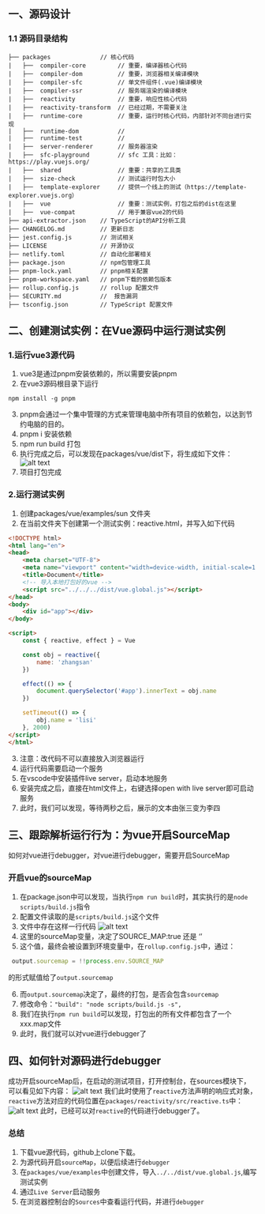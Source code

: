 ## 一、源码设计
### 1.1 源码目录结构
```
├── packages              // 核心代码
|   ├──  compiler-core         // 重要，编译器核心代码
|   ├──  compiler-dom          // 重要，浏览器相关编译模块
|   ├──  compiler-sfc          // 单文件组件(.vue)编译模块
|   ├──  compiler-ssr          // 服务端渲染的编译模块
|   ├──  reactivity            // 重要，响应性核心代码
|   ├──  reactivity-transform  // 已经过期，不需要关注
|   ├──  runtime-core          // 重要，运行时核心代码，内部针对不同台进行实现
|   ├──  runtime-dom           //
|   ├──  runtime-test          //
|   ├──  server-renderer       // 服务器渲染
|   ├──  sfc-playground        // sfc 工具：比如：https://play.vuejs.org/
|   ├──  shared                // 重要：共享的工具类
|   ├──  size-check            // 测试运行时包大小
|   ├──  template-explorer     // 提供一个线上的测试（https://template-explorer.vuejs.org）
|   ├──  vue                   // 重要：测试实例，打包之后的dist在这里
|   ├──  vue-compat            // 用于兼容vue2的代码
├── api-extractor.json    // TypeScript的API分析工具
├── CHANGELOG.md          // 更新日志
├── jest.config.js        // 测试相关
├── LICENSE               // 开源协议
├── netlify.toml          // 自动化部署相关
├── package.json          // npm包管理工具
├── pnpm-lock.yaml        // pnpm相关配置
├── pnpm-workspace.yaml   // pnpm下载的依赖包版本
├── rollup.config.js      // rollup 配置文件
├── SECURITY.md           //  报告漏洞
├── tsconfig.json         // TypeScript 配置文件
```
## 二、创建测试实例：在Vue源码中运行测试实例
### 1.运行vue3源代码
1. vue3是通过pnpm安装依赖的，所以需要安装pnpm
2. 在vue3源码根目录下运行
```
npm install -g pnpm
```
3. pnpm会通过一个集中管理的方式来管理电脑中所有项目的依赖包，以达到节约电脑的目的。
4. pnpm i 安装依赖
5. npm run build 打包
6. 执行完成之后，可以发现在packages/vue/dist下，将生成如下文件：
![alt text](2-0.png)
7. 项目打包完成

### 2.运行测试实例
1. 创建packages/vue/examples/sun 文件夹
2. 在当前文件夹下创建第一个测试实例：reactive.html，并写入如下代码

```html
<!DOCTYPE html>
<html lang="en">
<head>
    <meta charset="UTF-8">
    <meta name="viewport" content="width=device-width, initial-scale=1.0">
    <title>Document</title>
    <!-- 导入本地打包好的vue -->
    <script src="../../../dist/vue.global.js"></script>
</head>
<body>
    <div id="app"></div>
</body>

<script>
    const { reactive, effect } = Vue

    const obj = reactive({
        name: 'zhangsan'
    })

    effect(() => {
        document.querySelector('#app').innerText = obj.name
    })

    setTimeout(() => {
        obj.name = 'lisi'
    }, 2000)
</script>
</html>
````

3. 注意：改代码不可以直接放入浏览器运行
4. 运行代码需要启动一个服务
5. 在vscode中安装插件live server，启动本地服务
6. 安装完成之后，直接在html文件上，右键选择open with live server即可启动服务
7. 此时，我们可以发现，等待两秒之后，展示的文本由张三变为李四

## 三、跟踪解析运行行为：为vue开启SourceMap
如何对vue进行debugger，对vue进行debugger，需要开启SourceMap
### 开启vue的sourceMap
1. 在package.json中可以发现，当执行`npm run build`时，其实执行的是`node scripts/build.js`指令
2. 配置文件读取的是`scripts/build.js`这个文件
3. 文件中存在这样一行代码
![alt text](2-1.png)
4. 这里的sourceMap变量，决定了SOURCE_MAP:true 还是 ‘’
5. 这个值，最终会被设置到环境变量中，在`rollup.config.js`中，通过：
```js
 output.sourcemap = !!process.env.SOURCE_MAP
```
的形式赋值给了`output.sourcemap`

6. 而`output.sourcemap`决定了，最终的打包，是否会包含`sourcemap`
7. 修改命令：`"build": "node scripts/build.js -s",`
8. 我们在执行`npm run build`可以发现，打包出的所有文件都包含了一个xxx.map文件
9. 此时，我们就可以对vue进行debugger了

## 四、如何针对源码进行debugger
成功开启sourceMap后，在启动的测试项目，打开控制台，在sources模块下，可以看见如下内容：
![alt text](2-2.png)
我们此时使用了`reactive`方法声明的响应式对象，`reactive`方法对应的代码位置在`packages/reactivity/src/reactive.ts`中：
![alt text](2-3.png)
此时，已经可以对`reactive`的代码进行debugger了。

### 总结
1. 下载vue源代码，github上clone下载。
2. 为源代码开启`sourceMap`，以便后续进行`debugger`
3. 在`packages/vue/examples`中创建文件，导入`../../dist/vue.global.js`,编写测试实例
4. 通过`Live Server`启动服务
5. 在浏览器控制台的`Sources`中查看运行代码，并进行`debugger`